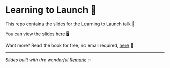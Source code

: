 # Learning to Launch 🚀

This repo contains the slides for the Learning to Launch talk 🎤

You can view the slides [here](https://ltl.fredrivett.com/) 🖥

Want more? Read the book for free, no email required, [here](https://learningtolaunch.co/) 📙

---

_Slides built with the wonderful [Remark](https://github.com/gnab/remark) ✨_
